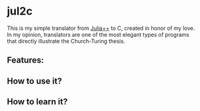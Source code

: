 # jul2c
This is my simple translator from
[Julia++](https://github.com/yukatan1701/Julia-plus-plus) to C, created in honor of my love. In my opinion, translators are one of the most elegant types of programs that directly illustrate the Church-Turing thesis.

## Features:

## How to use it?

## How to learn it?
